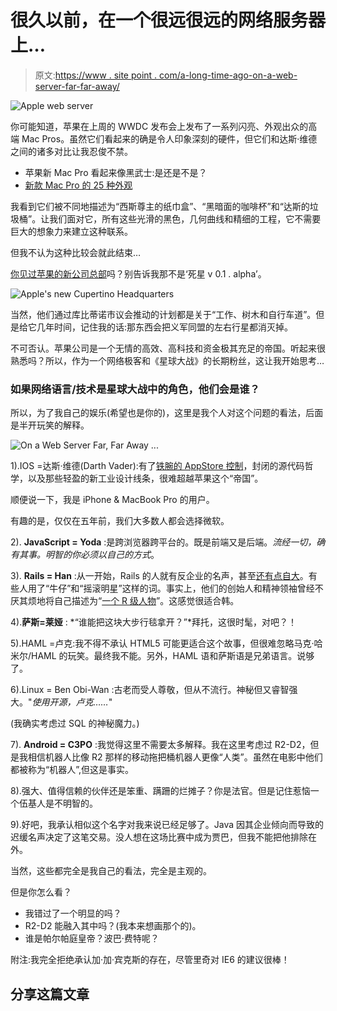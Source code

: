 # 很久以前，在一个很远很远的网络服务器上…

> 原文:[https://www . site point . com/a-long-time-ago-on-a-web-server-far-far-away/](https://www.sitepoint.com/a-long-time-ago-on-a-web-server-far-far-away/)

![Apple web server](../Images/ef4cf68a290b7bbfa2212dbfbac9ce4a.png)

你可能知道，苹果在上周的 WWDC 发布会上发布了一系列闪亮、外观出众的高端 Mac Pros。虽然它们看起来的确是令人印象深刻的硬件，但它们和达斯·维德之间的诸多对比让我忍俊不禁。

*   苹果新 Mac Pro 看起来像黑武士:是还是不是？
*   [新款 Mac Pro 的 25 种外观](http://mashable.com/2013/06/10/mac-pro-looks-like/)

我看到它们被不同地描述为“西斯尊主的纸巾盒”、“黑暗面的咖啡杯”和“达斯的垃圾桶”。让我们面对它，所有这些光滑的黑色，几何曲线和精细的工程，它不需要巨大的想象力来建立这种联系。

但我不认为这种比较会就此结束…

[你见过苹果的新公司总部](http://news.cnet.com/8301-13579_3-57581319-37/apple-releases-revised-plans-for-its-spaceship-headquarters/)吗？别告诉我那不是‘死星 v 0.1 . alpha’。

![Apple's new Cupertino Headquarters](../Images/ebe745aaef42c6e7b36f4e5e40321728.png)

当然，他们通过库比蒂诺市议会推动的计划都是关于“工作、树木和自行车道”。但是给它几年时间，记住我的话:那东西会把义军同盟的左右行星都消灭掉。

不可否认。苹果公司是一个无情的高效、高科技和资金极其充足的帝国。听起来很熟悉吗？所以，作为一个网络极客和《星球大战》的长期粉丝，这让我开始思考…

### 如果网络语言/技术是星球大战中的角色，他们会是谁？

所以，为了我自己的娱乐(希望也是你的)，这里是我个人对这个问题的看法，后面是半开玩笑的解释。

![On a Web Server Far, Far Away ...](../Images/3dc3bbbfeec556313935b0ed79842af4.png "On a Web Server Far, Far Away...")

1).IOS =达斯·维德(Darth Vader):有了[铁腕的 AppStore 控制](http://www.nytimes.com/2011/02/01/technology/01apple.html?_r=0)，封闭的源代码哲学，以及那些轻盈的新工业设计线条，很难超越苹果这个“帝国”。

顺便说一下，我是 iPhone & MacBook Pro 的用户。

有趣的是，仅仅在五年前，我们大多数人都会选择微软。

2). **JavaScript = Yoda** :是跨浏览器跨平台的。既是前端又是后端。*流经一切，确有其事。明智的你必须以自己的方式*。

3). **Rails = Han** :从一开始，Rails 的人就有反企业的名声，甚至[还有点自大](https://medium.com/dear-blank/65ba4bcbbae2)。有些人用了“牛仔”和“摇滚明星”这样的词。事实上，他们的创始人和精神领袖曾经不厌其烦地将自己描述为“[一个 R 级人物](http://david.heinemeierhansson.com/posts/39-im-an-r-rated-individual)”。这感觉很适合韩。

4).**萨斯=莱娅** : *“谁能把这块大步行毯拿开？”*拜托，这很时髦，对吧？！

5).HAML =卢克:我不得不承认 HTML5 可能更适合这个故事，但很难忽略马克·哈米尔/HAML 的玩笑。最终我不能。另外，HAML 语和萨斯语是兄弟语言。说够了。

6).Linux = Ben Obi-Wan :古老而受人尊敬，但从不流行。神秘但又睿智强大。"*使用开源，卢克……*"

(我确实考虑过 SQL 的神秘魔力。)

7). **Android = C3PO** :我觉得这里不需要太多解释。我在这里考虑过 R2-D2，但是我相信机器人比像 R2 那样的移动拖把桶机器人更像“人类”。虽然在电影中他们都被称为“机器人”,但这是事实。

8).强大、值得信赖的伙伴还是笨重、蹒跚的烂摊子？你是法官。但是记住惹恼一个伍基人是不明智的。

9).好吧，我承认相似这个名字对我来说已经足够了。Java 因其企业倾向而导致的迟缓名声决定了这笔交易。没人想在这场比赛中成为贾巴，但我不能把他排除在外。

当然，这些都完全是我自己的看法，完全是主观的。

但是你怎么看？

*   我错过了一个明显的吗？
*   R2-D2 能融入其中吗？(我本来想画那个的)。
*   谁是帕尔帕庭皇帝？波巴·费特呢？

附注:我完全拒绝承认加·加·宾克斯的存在，尽管里奇对 IE6 的建议很棒！

## 分享这篇文章